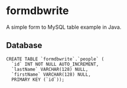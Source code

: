 # formdbwrite
A simple form to MySQL table example in Java.

## Database
```
CREATE TABLE `formdbwrite`.`people` (
  `id` INT NOT NULL AUTO_INCREMENT,
  `lastName` VARCHAR(128) NULL,
  `firstName` VARCHAR(128) NULL,
  PRIMARY KEY (`id`));
```
